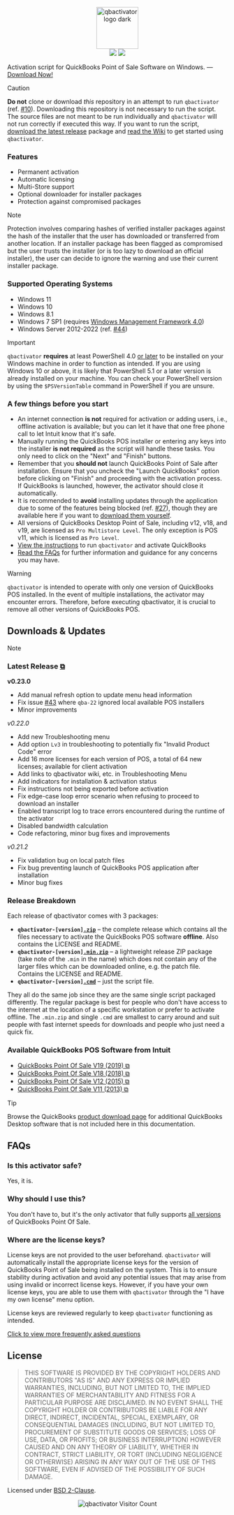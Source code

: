 <p align="center">
  <picture>
    <source srcset="https://user-images.githubusercontent.com/77242216/213914137-51bda12c-6214-44f8-bae4-e9b7e633233b.svg" media="(prefers-color-scheme: light)" height="96px" alt="qbactivator logo light">
    <img src="https://user-images.githubusercontent.com/77242216/213914139-b21538e0-05c1-4194-99bc-620f5d559fc9.svg" height="96px" alt="qbactivator logo dark">
  </picture><br/>
  <a href="https://github.com/neuralpain/qbactivator/releases/latest"><img src="https://img.shields.io/github/v/release/neuralpain/qbactivator?label=Latest%20Release&labelColor=123311&color=3fab05"></a>
  <a href="https://github.com/neuralpain/qbactivator/releases/latest"><img src="https://img.shields.io/github/downloads/neuralpain/qbactivator/total?style=social"></a>
</p>

Activation script for QuickBooks Point of Sale Software on Windows. — [Download Now!][download]

> [!CAUTION]  
> **Do not** clone or download *this* repository in an attempt to run `qbactivator` (ref. [#10][issue_10]). Downloading this repository is not necessary to run the script. The source files are not meant to be run individually and `qbactivator` will not run correctly if executed this way. If you want to run the script, [download the latest release][release] package and [read the Wiki][getstarted] to get started using `qbactivator`.

### Features

- Permanent activation
- Automatic licensing
- Multi-Store support
- Optional downloader for installer packages
- Protection against compromised packages

> [!NOTE]  
> Protection involves comparing hashes of verified installer packages against the hash of the installer that the user has downloaded or transferred from another location. If an installer package has been flagged as compromised but the user trusts the installer (or is too lazy to download an official installer), the user can decide to ignore the warning and use their current installer package.

### Supported Operating Systems
- Windows 11
- Windows 10
- Windows 8.1
- Windows 7 SP1 (requires [Windows Management Framework 4.0][wikiwmf4])
- Windows Server 2012-2022 (ref. [#44][issue_44])

> [!IMPORTANT]  
> `qbactivator` **requires** at least PowerShell 4.0 [or later][updatepowershell] to be installed on your Windows machine in order to function as intended. If you are using Windows 10 or above, it is likely that PowerShell 5.1 or a later version is already installed on your machine. You can check your PowerShell version by using the `$PSVersionTable` command in PowerShell if you are unsure.

### A few things before you start

- An internet connection **is not** required for activation or adding users, i.e., offline activation is available; but you can let it have that one free phone call to let Intuit know that it's safe.
- Manually running the QuickBooks POS installer or entering any keys into the installer **is not required** as the script will handle these tasks. You only need to click on the "Next" and "Finish" buttons.
- Remember that you **should not** launch QuickBooks Point of Sale after installation. Ensure that you uncheck the "Launch QuickBooks" option before clicking on "Finish" and proceeding with the activation process. If QuickBooks is launched, however, the activator should close it automatically.
- It is recommended to **avoid** installing updates through the application due to some of the features being blocked (ref. [#27][issue_27]), though they are available here if you want to [download them yourself](https://github.com/neuralpain/qbactivator/wiki#optional-updates-for-quickbooks-pos-software-from-intuit).
- All versions of QuickBooks Desktop Point of Sale, including v12, v18, and v19, are licensed as `Pro Multistore Level`. The only exception is POS v11, which is licensed as `Pro Level`.
- [View the instructions][instructions] to run `qbactivator` and activate QuickBooks
- [Read the FAQs](#faqs) for further information and guidance for any concerns you may have.

> [!WARNING]  
> `qbactivator` is intended to operate with only one version of QuickBooks POS installed. In the event of multiple installations, the activator may encounter errors. Therefore, before executing qbactivator, it is crucial to remove all other versions of QuickBooks POS.

## Downloads & Updates

> [!NOTE]
> ### Latest Release [⧉][release]
>
> **v0.23.0**
> - Add manual refresh option to update menu head information
> - Fix issue [#43](https://github.com/neuralpain/qbactivator/issues/43) where `qba-22` ignored local available POS installers
> - Minor improvements
>
> *v0.22.0*
> - Add new Troubleshooting menu
> - Add option `Lv3` in troubleshooting to potentially fix "Invalid Product Code" error
> - Add 16 more licenses for each version of POS, a total of 64 new licenses; available for client activation
> - Add links to qbactivator wiki, etc. in Troubleshooting Menu
> - Add indicators for installation & activation status
> - Fix instructions not being exported before activation
> - Fix edge-case loop error scenario when refusing to proceed to download an installer
> - Enabled transcript log to trace errors encountered during the runtime of the activator
> - Disabled bandwidth calculation
> - Code refactoring, minor bug fixes and improvements
> 
> *v0.21.2*
> - Fix validation bug on local patch files
> - Fix bug preventing launch of QuickBooks POS application after installation
> - Minor bug fixes

### Release Breakdown

Each release of qbactivator comes with 3 packages:

- <code>**qbactivator-[version][.zip][download]**</code> – the complete release which contains all the files necessary to activate the QuickBooks POS software **offline**. Also contains the LICENSE and README.
- <code>**qbactivator-[version][.min.zip][download_min]**</code> – a lightweight release ZIP package (take note of the `.min` in the name) which does not contain any of the larger files which can be downloaded online, e.g. the patch file. Contains the LICENSE and README.
- <code>**qbactivator-[version][.cmd][download_cmd]**</code> – just the script file.

They all do the same job since they are the same single script packaged differently. The regular package is best for people who don't have access to the internet at the location of a specific workstation or prefer to activate offline. The `.min.zip` and single `.cmd` are smallest to carry around and suit people with fast internet speeds for downloads and people who just need a quick fix.

### Available QuickBooks POS Software from Intuit

- [QuickBooks Point Of Sale V19 (2019) ⧉](https://dlm2.download.intuit.com/akdlm/SBD/QuickBooks/2019/Latest/QuickBooksPOSV19.exe)
- [QuickBooks Point Of Sale V18 (2018) ⧉](https://dlm2.download.intuit.com/akdlm/SBD/QuickBooks/2018/Latest/QuickBooksPOSV18.exe)
- [QuickBooks Point Of Sale V12 (2015) ⧉](https://dlm2.download.intuit.com/akdlm/SBD/QuickBooks/2015/Latest/QuickBooksPOSV12.exe)
- [QuickBooks Point Of Sale V11 (2013) ⧉](https://dlm2.download.intuit.com/akdlm/SBD/QuickBooks/2013/Latest/QuickBooksPOSV11.exe)

> [!TIP]  
> Browse the QuickBooks [product download page](https://downloads.quickbooks.com/app/qbdt/products) for additional QuickBooks Desktop software that is not included here in this documentation.

## FAQs

### Is this activator safe?

Yes, it is.

### Why should I use this?

You don't have to, but it's the only activator that fully supports [all versions](#available-quickbooks-pos-software-from-intuit) of QuickBooks Point Of Sale.

### Where are the license keys?

License keys are not provided to the user beforehand. `qbactivator` will automatically install the appropriate license keys for the version of QuickBooks Point of Sale being installed on the system. This is to ensure stability during activation and avoid any potential issues that may arise from using invalid or incorrect license keys. However, if you have your own license keys, you are able to use them with `qbactivator` through the "I have my own license" menu option.

License keys are reviewed regularly to keep `qbactivator` functioning as intended.

[Click to view more frequently asked questions][faqs]

## License

> THIS SOFTWARE IS PROVIDED BY THE COPYRIGHT HOLDERS AND CONTRIBUTORS "AS IS" AND ANY EXPRESS OR IMPLIED WARRANTIES, INCLUDING, BUT NOT LIMITED TO, THE IMPLIED WARRANTIES OF MERCHANTABILITY AND FITNESS FOR A PARTICULAR PURPOSE ARE DISCLAIMED. IN NO EVENT SHALL THE COPYRIGHT HOLDER OR CONTRIBUTORS BE LIABLE FOR ANY DIRECT, INDIRECT, INCIDENTAL, SPECIAL, EXEMPLARY, OR CONSEQUENTIAL DAMAGES (INCLUDING, BUT NOT LIMITED TO, PROCUREMENT OF SUBSTITUTE GOODS OR SERVICES; LOSS OF USE, DATA, OR PROFITS; OR BUSINESS INTERRUPTION) HOWEVER CAUSED AND ON ANY THEORY OF LIABILITY, WHETHER IN CONTRACT, STRICT LIABILITY, OR TORT (INCLUDING NEGLIGENCE OR OTHERWISE) ARISING IN ANY WAY OUT OF THE USE OF THIS SOFTWARE, EVEN IF ADVISED OF THE POSSIBILITY OF SUCH DAMAGE.

Licensed under [BSD 2-Clause](LICENSE).

<p align='center'>
  <picture>
    <img src='https://www.websitecounterfree.com/c.php?d=9&id=48433&s=3' alt='qbactivator Visitor Count'>
  </picture>
</p>

<!-- Links -->
[wiki]: https://github.com/neuralpain/qbactivator/wiki
[faqs]: https://github.com/neuralpain/qbactivator/wiki/FAQs
[getstarted]: https://github.com/neuralpain/qbactivator/wiki#getting-started
[update]: https://github.com/neuralpain/qbactivator/wiki#downloads--updates
[instructions]: https://github.com/neuralpain/qbactivator/wiki/How-to-Use
[download_cmd]: https://github.com/neuralpain/qbactivator/releases/latest/download/qbactivator-0.23.0.cmd
[download_min]: https://github.com/neuralpain/qbactivator/releases/latest/download/qbactivator-0.23.0.min.zip
[download]: https://github.com/neuralpain/qbactivator/releases/latest/download/qbactivator-0.23.0.zip
[release]: https://github.com/neuralpain/qbactivator/releases/latest
[powershell]: https://github.com/PowerShell/PowerShell/releases/latest
[updatepowershell]: https://github.com/neuralpain/qbactivator/wiki/Updating-PowerShell
[wikiwmf4]: https://github.com/neuralpain/qbactivator/wiki/Updating-PowerShell#3-windows-management-framework-40
<!-- Issues -->
[issue_10]: https://github.com/neuralpain/qbactivator/issues/10#issuecomment-1416758671
[issue_12]: https://github.com/neuralpain/qbactivator/issues/12#issuecomment-1478727716
[issue_27]: https://github.com/neuralpain/qbactivator/issues/27#issuecomment-1913171241
[issue_44]: https://github.com/neuralpain/qbactivator/issues/44
<!-- End Links -->
